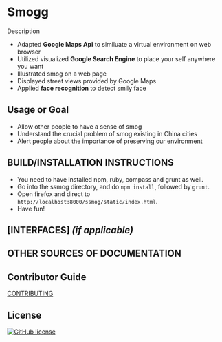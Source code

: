 # Smogg

Description
* Adapted **Google Maps Api** to similuate a virtual environment on web browser
* Utilized visualized **Google Search Engine** to place your self anywhere you want
* Illustrated smog on a web page
* Displayed street views provided by Google Maps
* Applied **face recognition** to detect smily face



## Usage or Goal
* Allow other people to have a sense of smog
* Understand the crucial problem of smog existing in China cities
* Alert people about the importance of preserving our environment

## BUILD/INSTALLATION INSTRUCTIONS
* You need to have installed npm, ruby, compass and grunt as well.
* Go into the ssmog directory, and do `npm install`, followed by `grunt`.
* Open firefox and direct to `http://localhost:8000/ssmog/static/index.html`.
* Have fun!

## [INTERFACES] _(if applicable)_ 

## OTHER SOURCES OF DOCUMENTATION

## Contributor Guide

[CONTRIBUTING](CONTRIBUTING.md)

## License
[![GitHub license](https://img.shields.io/github/license/mashape/apistatus.svg)](https://opensource.org/licenses/MIT)
